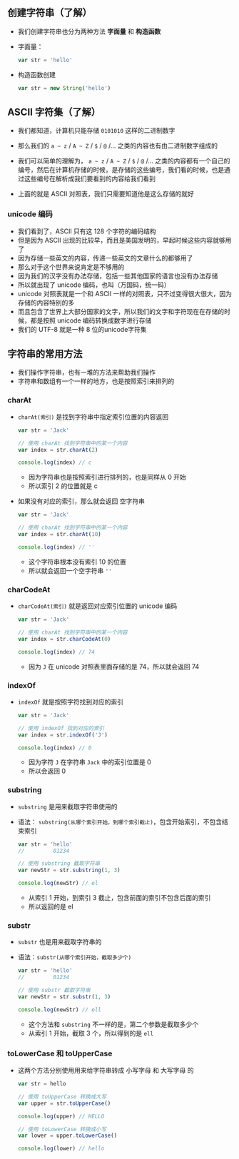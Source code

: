 ## 创建字符串（了解）

- 我们创建字符串也分为两种方法 **字面量** 和 **构造函数**

- 字面量： 

  ```javascript
  var str = 'hello'
  ```

- 构造函数创建

  ```javascript
  var str = new String('hello')
  ```



## ASCII 字符集（了解）

- 我们都知道，计算机只能存储 `0101010` 这样的二进制数字
- 那么我们的 `a ~ z` / `A ~ Z` / `$` / `@` /… 之类的内容也有由二进制数字组成的
- 我们可以简单的理解为， `a ~ z` / `A ~ Z` / `$` / `@` /… 之类的内容都有一个自己的编号，然后在计算机存储的时候，是存储的这些编号，我们看的时候，也是通过这些编号在解析成我们要看到的内容给我们看到

- 上面的就是 ASCII 对照表，我们只需要知道他是这么存储的就好



### unicode 编码

- 我们看到了，ASCII 只有这 128 个字符的编码结构
- 但是因为 ASCII 出现的比较早，而且是美国发明的，早起时候这些内容就够用了
- 因为存储一些英文的内容，传递一些英文的文章什么的都够用了
- 那么对于这个世界来说肯定是不够用的
- 因为我们的汉字没有办法存储，包括一些其他国家的语言也没有办法存储
- 所以就出现了 unicode 编码，也叫（万国码，统一码）
- unicode 对照表就是一个和 ASCII 一样的对照表，只不过变得很大很大，因为存储的内容特别的多
- 而且包含了世界上大部分国家的文字，所以我们的文字和字符现在在存储的时候，都是按照 unicode 编码转换成数字进行存储
- 我们的 UTF-8 就是一种 8 位的unicode字符集





## 字符串的常用方法

- 我们操作字符串，也有一堆的方法来帮助我们操作
- 字符串和数组有一个一样的地方，也是按照索引来排列的



### charAt

- `charAt(索引)`  是找到字符串中指定索引位置的内容返回

  ```javascript
  var str = 'Jack'
  
  // 使用 charAt 找到字符串中的某一个内容
  var index = str.charAt(2)
  
  console.log(index) // c
  ```

  - 因为字符串也是按照索引进行排列的，也是同样从 0 开始
  - 所以索引 2 的位置就是 c

- 如果没有对应的索引，那么就会返回 空字符串

  ```javascript
  var str = 'Jack'
  
  // 使用 charAt 找到字符串中的某一个内容
  var index = str.charAt(10)
  
  console.log(index) // ''
  ```

  - 这个字符串根本没有索引 10 的位置
  - 所以就会返回一个空字符串 `''`



### charCodeAt

- `charCodeAt(索引)` 就是返回对应索引位置的 unicode 编码

  ```javascript
  var str = 'Jack'
  
  // 使用 charAt 找到字符串中的某一个内容
  var index = str.charCodeAt(0)
  
  console.log(index) // 74
  ```

  - 因为 `J` 在 unicode 对照表里面存储的是 74，所以就会返回 74



### indexOf

- `indexOf` 就是按照字符找到对应的索引

  ```javascript
  var str = 'Jack'
  
  // 使用 indexOf 找到对应的索引
  var index = str.indexOf('J')
  
  console.log(index) // 0
  ```

  - 因为字符 `J` 在字符串 `Jack` 中的索引位置是 0
  - 所以会返回 0



### substring

- `substring` 是用来截取字符串使用的

- 语法： `substring(从哪个索引开始，到哪个索引截止)`，包含开始索引，不包含结束索引

  ```javascript
  var str = 'hello'
  //         01234
  
  // 使用 substring 截取字符串
  var newStr = str.substring(1, 3)
  
  console.log(newStr) // el
  ```

  - 从索引 1 开始，到索引 3 截止，包含前面的索引不包含后面的索引
  - 所以返回的是 el



### substr

- `substr` 也是用来截取字符串的

- 语法：`substr(从哪个索引开始，截取多少个)`

  ```javascript
  var str = 'hello'
  //         01234
  
  // 使用 substr 截取字符串
  var newStr = str.substr(1, 3)
  
  console.log(newStr) // ell
  ```

  - 这个方法和 `substring` 不一样的是，第二个参数是截取多少个
  - 从索引 1 开始，截取 3 个，所以得到的是 `ell`



### toLowerCase 和 toUpperCase

- 这两个方法分别使用用来给字符串转成 小写字母 和 大写字母 的

  ```javascript
  var str = hello
  
  // 使用 toUpperCase 转换成大写
  var upper = str.toUpperCase()
  
  console.log(upper) // HELLO
  
  // 使用 toLowerCase 转换成小写
  var lower = upper.toLowerCase()
  
  console.log(lower) // hello
  ```

  

